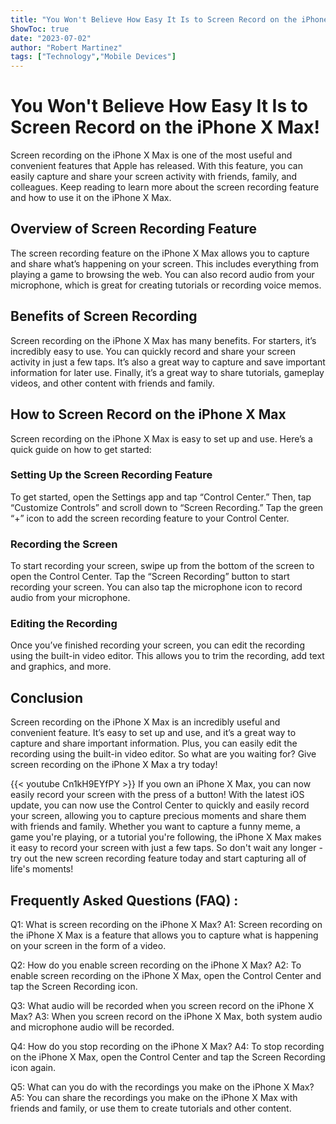```yaml
---
title: "You Won't Believe How Easy It Is to Screen Record on the iPhone X Max!"
ShowToc: true 
date: "2023-07-02"
author: "Robert Martinez" 
tags: ["Technology","Mobile Devices"]
---
```

# You Won't Believe How Easy It Is to Screen Record on the iPhone X Max!

Screen recording on the iPhone X Max is one of the most useful and convenient features that Apple has released. With this feature, you can easily capture and share your screen activity with friends, family, and colleagues. Keep reading to learn more about the screen recording feature and how to use it on the iPhone X Max.

## Overview of Screen Recording Feature

The screen recording feature on the iPhone X Max allows you to capture and share what’s happening on your screen. This includes everything from playing a game to browsing the web. You can also record audio from your microphone, which is great for creating tutorials or recording voice memos.

## Benefits of Screen Recording

Screen recording on the iPhone X Max has many benefits. For starters, it’s incredibly easy to use. You can quickly record and share your screen activity in just a few taps. It’s also a great way to capture and save important information for later use. Finally, it’s a great way to share tutorials, gameplay videos, and other content with friends and family.

## How to Screen Record on the iPhone X Max

Screen recording on the iPhone X Max is easy to set up and use. Here’s a quick guide on how to get started:

### Setting Up the Screen Recording Feature

To get started, open the Settings app and tap “Control Center.” Then, tap “Customize Controls” and scroll down to “Screen Recording.” Tap the green “+” icon to add the screen recording feature to your Control Center.

### Recording the Screen

To start recording your screen, swipe up from the bottom of the screen to open the Control Center. Tap the “Screen Recording” button to start recording your screen. You can also tap the microphone icon to record audio from your microphone.

### Editing the Recording

Once you’ve finished recording your screen, you can edit the recording using the built-in video editor. This allows you to trim the recording, add text and graphics, and more.

## Conclusion

Screen recording on the iPhone X Max is an incredibly useful and convenient feature. It’s easy to set up and use, and it’s a great way to capture and share important information. Plus, you can easily edit the recording using the built-in video editor. So what are you waiting for? Give screen recording on the iPhone X Max a try today!

{{< youtube Cn1kH9EYfPY >}} 
If you own an iPhone X Max, you can now easily record your screen with the press of a button! With the latest iOS update, you can now use the Control Center to quickly and easily record your screen, allowing you to capture precious moments and share them with friends and family. Whether you want to capture a funny meme, a game you're playing, or a tutorial you're following, the iPhone X Max makes it easy to record your screen with just a few taps. So don't wait any longer - try out the new screen recording feature today and start capturing all of life's moments!

## Frequently Asked Questions (FAQ) :
Q1: What is screen recording on the iPhone X Max?
A1: Screen recording on the iPhone X Max is a feature that allows you to capture what is happening on your screen in the form of a video.

Q2: How do you enable screen recording on the iPhone X Max?
A2: To enable screen recording on the iPhone X Max, open the Control Center and tap the Screen Recording icon.

Q3: What audio will be recorded when you screen record on the iPhone X Max?
A3: When you screen record on the iPhone X Max, both system audio and microphone audio will be recorded.

Q4: How do you stop recording on the iPhone X Max?
A4: To stop recording on the iPhone X Max, open the Control Center and tap the Screen Recording icon again.

Q5: What can you do with the recordings you make on the iPhone X Max?
A5: You can share the recordings you make on the iPhone X Max with friends and family, or use them to create tutorials and other content.


